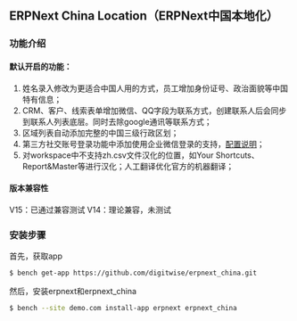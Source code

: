 ## ERPNext China Location（ERPNext中国本地化）

### 功能介绍
#### 默认开启的功能：
1. 姓名录入修改为更适合中国人用的方式，员工增加身份证号、政治面貌等中国特有信息；
2. CRM、客户、线索表单增加微信、QQ字段为联系方式，创建联系人后会同步到联系人列表底层。同时去除google通讯等联系方式；
3. 区域列表自动添加完整的中国三级行政区划；
4. 第三方社交账号登录功能中添加使用企业微信登录的支持，[配置说明](.github/doc/企业微信登录配置说明.md)；
5. 对workspace中不支持zh.csv文件汉化的位置，如Your Shortcuts、Report&Master等进行汉化；人工翻译优化官方的机器翻译；


#### 版本兼容性
V15：已通过兼容测试
V14：理论兼容，未测试


### 安装步骤

首先，获取app
```sh
$ bench get-app https://github.com/digitwise/erpnext_china.git
```

然后，安装erpnext和erpnext_china
```sh
$ bench --site demo.com install-app erpnext erpnext_china
```